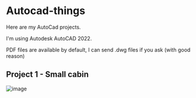 # Autocad-things

Here are my AutoCad projects.

I'm using Autodesk AutoCAD 2022.

PDF files are available by default, I can send .dwg files if you ask (with good reason)

## Project 1 - Small cabin

![image](https://github.com/Klemetti/Autocad-things/assets/62512248/a378ecb0-3672-4d5e-baff-c5696936e117)

